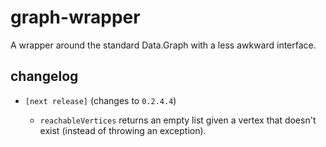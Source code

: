 # graph-wrapper

A wrapper around the standard Data.Graph with a less awkward interface.

## changelog

- `[next release]` (changes to `0.2.4.4`)

  - `reachableVertices` returns an empty list given a vertex that doesn't exist
    (instead of throwing an exception).
